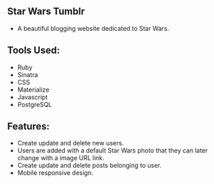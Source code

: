 ## Star Wars Tumblr
* A beautiful blogging website dedicated to Star Wars.

## Tools Used:
* Ruby
* Sinatra
* CSS
* Materialize
* Javascript
* PostgreSQL


## Features:
* Create update and delete new users.
* Users are added with a default Star Wars photo that they can later change with a image URL link.
* Create update and delete posts belonging to user.
* Mobile responsive design.
